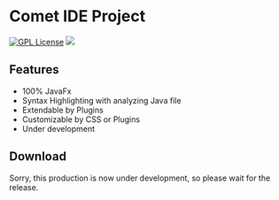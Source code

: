 # Comet IDE Project
[![GPL License](http://img.shields.io/badge/license-GPL-blue.svg?style=flat)](LICENSE)
<img src="https://raw.githubusercontent.com/itsu-dev/CometIDE/master/screenshot.png">

## Features
- 100% JavaFx
- Syntax Highlighting with analyzing Java file
- Extendable by Plugins
- Customizable by CSS or Plugins
- Under development

## Download
Sorry, this production is now under development, so please wait for the release.